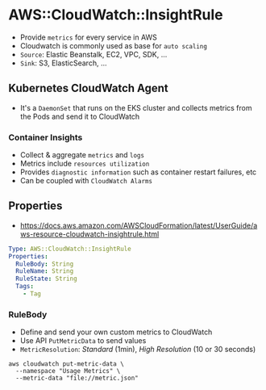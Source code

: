 # AWS::CloudWatch::InsightRule

- Provide `metrics` for every service in AWS
- Cloudwatch is commonly used as base for `auto scaling`
- `Source`: Elastic Beanstalk, EC2, VPC, SDK, ...
- `Sink`: S3, ElasticSearch, ...

## Kubernetes CloudWatch Agent

- It's a `DaemonSet` that runs on the EKS cluster and collects metrics from the Pods and send it to CloudWatch

### Container Insights

- Collect & aggregate `metrics` and `logs`
- Metrics include `resources utilization`
- Provides `diagnostic information` such as container restart failures, etc
- Can be coupled with `CloudWatch Alarms`

## Properties

- <https://docs.aws.amazon.com/AWSCloudFormation/latest/UserGuide/aws-resource-cloudwatch-insightrule.html>

```yaml
Type: AWS::CloudWatch::InsightRule
Properties:
  RuleBody: String
  RuleName: String
  RuleState: String
  Tags:
    - Tag
```

### RuleBody

- Define and send your own custom metrics to CloudWatch
- Use API `PutMetricData` to send values
- `MetricResolution`: _Standard_ (1min), _High Resolution_ (10 or 30 seconds)

```shell
aws cloudwatch put-metric-data \
  --namespace "Usage Metrics" \
  --metric-data "file://metric.json"
```
